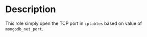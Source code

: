 # Description

This role simply open the TCP port in `iptables` based on value of `mongodb_net_port`.
